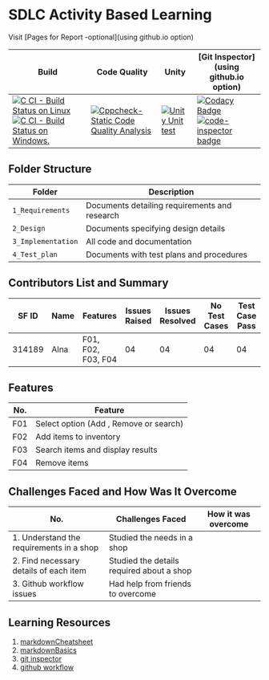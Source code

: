 # SDLC Activity Based Learning

Visit [Pages for Report -optional](using github.io option)

Build | Code Quality | Unity | [Git Inspector](using github.io option)
------|----------|-------|--------------
[![C CI - Build Status on Linux](https://github.com/The-lana/314189_miniproject/actions/workflows/c-build.yml/badge.svg)](https://github.com/The-lana/314189_miniproject/actions/workflows/c-build.yml)  [![C CI - Build Status on Windows.](https://github.com/The-lana/314189_miniproject/actions/workflows/c-buildWin.yml/badge.svg)](https://github.com/The-lana/314189_miniproject/actions/workflows/c-buildWin.yml)      |        [![Cppcheck-Static Code Quality Analysis](https://github.com/The-lana/314189_miniproject/actions/workflows/Cppcheck.yml/badge.svg)](https://github.com/The-lana/314189_miniproject/actions/workflows/Cppcheck.yml)    |     [![Unity Unit test](https://github.com/The-lana/314189_miniproject/actions/workflows/unity.yml/badge.svg)](https://github.com/The-lana/314189_miniproject/actions/workflows/unity.yml)    |   [![Codacy Badge](https://app.codacy.com/project/badge/Grade/4063780867124535b965e7d3f93bcd66)](https://www.codacy.com/gh/The-lana/314189_miniproject/dashboard?utm_source=github.com&amp;utm_medium=referral&amp;utm_content=The-lana/314189_miniproject&amp;utm_campaign=Badge_Grade)    [![code-inspector badge](https://www.code-inspector.com/project/24736/score/svg)](https://frontend.code-inspector.com/project/24736/preferences)    |     |                 [![code-inspector badge](https://www.code-inspector.com/project/24736/status/svg)](https://frontend.code-inspector.com/project/24736/preferences)

## Folder Structure
Folder             | Description
-------------------| -----------------------------------------
`1_Requirements`   | Documents detailing requirements and research
`2_Design`         | Documents specifying design details
`3_Implementation` | All code and documentation
`4_Test_plan`      | Documents with test plans and procedures

## Contributors List and Summary

SF ID |  Name   |    Features    | Issues Raised |Issues Resolved|No Test Cases|Test Case Pass
-------|---------|----------------|----------------|---------------|-------------|--------------
314189 | Alna    | F01, F02, F03, F04  |   04      | 04            |  04         | 04   


## Features

No. | Feature
----| ----
F01 | Select option (Add , Remove or search)
F02 | Add items to inventory
F03 | Search items and display results
F04 | Remove items

## Challenges Faced and How Was It Overcome

No. | Challenges Faced                      | How it was overcome
----|---------------------------------------| --------------
1. Understand the requirements in a shop    | Studied the needs in a shop
2. Find necessary details of each item      | Studied the details required about a shop
3. Github workflow issues                   | Had help from friends to overcome 

## Learning Resources
1. [markdownCheatsheet](https://github.com/adam-p/markdown-here/wiki/Markdown-Cheatsheet)
2. [markdownBasics](https://guides.github.com/features/mastering-markdown/)
3. [git inspector](https://github.com/ejwa/gitinspector.git)
4. [github workflow](https://docs.github.com/en/actions/learn-github-action)

